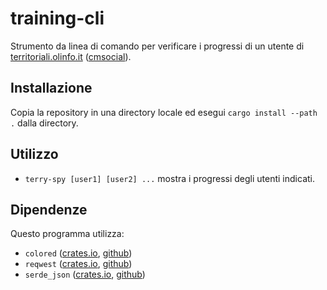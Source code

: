 training-cli
============

Strumento da linea di comando per verificare i progressi di un utente di [territoriali.olinfo.it](territoriali.olinfo.it) ([cmsocial](https://github.com/algorithm-ninja/terry)).

Installazione
-------------

Copia la repository in una directory locale ed esegui
`cargo install --path .` dalla directory.

Utilizzo
--------

* `terry-spy [user1] [user2] ...` mostra i progressi degli utenti indicati.

Dipendenze
----------
Questo programma utilizza:
* `colored` ([crates.io](https://crates.io/crates/colored), [github](https://github.com/mackwic/colored))
* `reqwest` ([crates.io](https://crates.io/crates/reqwest), [github](https://github.com/seanmonstar/reqwest))
* `serde_json` ([crates.io](https://crates.io/crates/serde_json), [github](https://github.com/serde-rs/json))